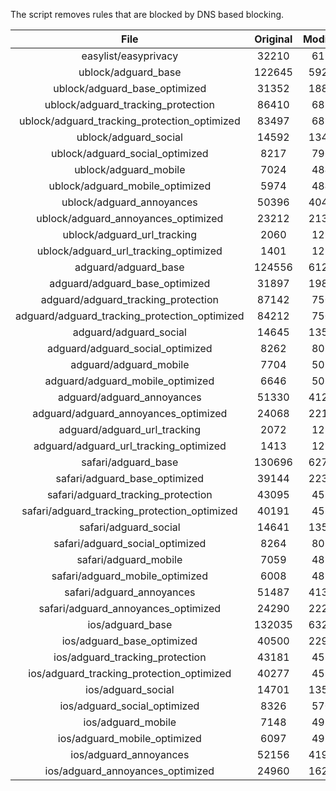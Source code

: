 The script removes rules that are blocked by DNS based blocking.


| File | Original | Modified |
|:----:|:-----:|:-----:|
| easylist/easyprivacy | 32210 | 6197 |
| ublock/adguard_base | 122645 | 59267 |
| ublock/adguard_base_optimized | 31352 | 18820 |
| ublock/adguard_tracking_protection | 86410 | 6823 |
| ublock/adguard_tracking_protection_optimized | 83497 | 6823 |
| ublock/adguard_social | 14592 | 13481 |
| ublock/adguard_social_optimized | 8217 | 7963 |
| ublock/adguard_mobile | 7024 | 4841 |
| ublock/adguard_mobile_optimized | 5974 | 4841 |
| ublock/adguard_annoyances | 50396 | 40422 |
| ublock/adguard_annoyances_optimized | 23212 | 21318 |
| ublock/adguard_url_tracking | 2060 | 1219 |
| ublock/adguard_url_tracking_optimized | 1401 | 1219 |
| adguard/adguard_base | 124556 | 61272 |
| adguard/adguard_base_optimized | 31897 | 19815 |
| adguard/adguard_tracking_protection | 87142 | 7502 |
| adguard/adguard_tracking_protection_optimized | 84212 | 7502 |
| adguard/adguard_social | 14645 | 13541 |
| adguard/adguard_social_optimized | 8262 | 8018 |
| adguard/adguard_mobile | 7704 | 5020 |
| adguard/adguard_mobile_optimized | 6646 | 5020 |
| adguard/adguard_annoyances | 51330 | 41268 |
| adguard/adguard_annoyances_optimized | 24068 | 22154 |
| adguard/adguard_url_tracking | 2072 | 1229 |
| adguard/adguard_url_tracking_optimized | 1413 | 1229 |
| safari/adguard_base | 130696 | 62707 |
| safari/adguard_base_optimized | 39144 | 22381 |
| safari/adguard_tracking_protection | 43095 | 4585 |
| safari/adguard_tracking_protection_optimized | 40191 | 4584 |
| safari/adguard_social | 14641 | 13530 |
| safari/adguard_social_optimized | 8264 | 8011 |
| safari/adguard_mobile | 7059 | 4880 |
| safari/adguard_mobile_optimized | 6008 | 4879 |
| safari/adguard_annoyances | 51487 | 41357 |
| safari/adguard_annoyances_optimized | 24290 | 22263 |
| ios/adguard_base | 132035 | 63224 |
| ios/adguard_base_optimized | 40500 | 22906 |
| ios/adguard_tracking_protection | 43181 | 4593 |
| ios/adguard_tracking_protection_optimized | 40277 | 4592 |
| ios/adguard_social | 14701 | 13563 |
| ios/adguard_social_optimized | 8326 | 5706 |
| ios/adguard_mobile | 7148 | 4919 |
| ios/adguard_mobile_optimized | 6097 | 4918 |
| ios/adguard_annoyances | 52156 | 41922 |
| ios/adguard_annoyances_optimized | 24960 | 16254 |